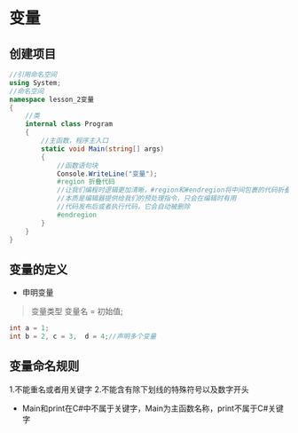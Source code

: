 # 变量
## 创建项目
```cs
//引用命名空间
using System;
//命名空间
namespace lesson_2变量
{
    //类
    internal class Program
    {
        //主函数，程序主入口
        static void Main(string[] args)
        {
            //函数语句块
            Console.WriteLine("变量");
            #region 折叠代码
            //让我们编程时逻辑更加清晰，#region和#endregion将中间包裹的代码折叠
            //本质是编辑器提供给我们的预处理指令，只会在编辑时有用
            //代码发布后或者执行代码，它会自动被删除
            #endregion
        }
    }
}

```

## 变量的定义
- 申明变量
> 变量类型 变量名 = 初始值;
```cs
int a = 1;
int b = 2, c = 3,  d = 4;//声明多个变量
```

## 变量命名规则
1.不能重名或者用关键字
2.不能含有除下划线的特殊符号以及数字开头

- Main和print在C#中不属于关键字，Main为主函数名称，print不属于C#关键字

